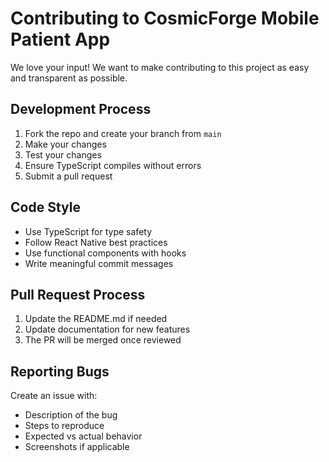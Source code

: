 # Contributing to CosmicForge Mobile Patient App

We love your input! We want to make contributing to this project as easy and transparent as possible.

## Development Process

1. Fork the repo and create your branch from `main`
2. Make your changes
3. Test your changes
4. Ensure TypeScript compiles without errors
5. Submit a pull request

## Code Style

- Use TypeScript for type safety
- Follow React Native best practices
- Use functional components with hooks
- Write meaningful commit messages

## Pull Request Process

1. Update the README.md if needed
2. Update documentation for new features
3. The PR will be merged once reviewed

## Reporting Bugs

Create an issue with:
- Description of the bug
- Steps to reproduce
- Expected vs actual behavior
- Screenshots if applicable
